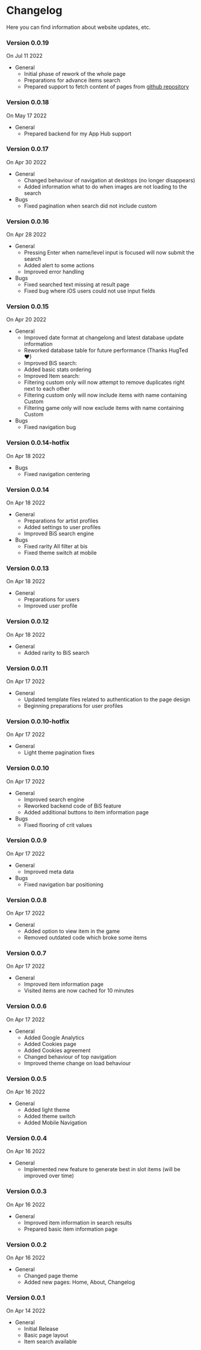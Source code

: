 # Changelog
Here you can find information about website updates, etc.

### Version 0.0.19
On Jul 11 2022
- General
  - Initial phase of rework of the whole page
  - Preparations for advance items search
  - Prepared support to fetch content of pages from <a href="[http://example.com/](https://github.com/ImY0mu/smmo-wiki)" target="_blank">github repository</a>

### Version 0.0.18 
On May 17 2022
- General
  - Prepared backend for my App Hub support

### Version 0.0.17
On Apr 30 2022
- General
  - Changed behaviour of navigation at desktops (no longer disappears)
  - Added information what to do when images are not loading to the search
- Bugs
  - Fixed pagination when search did not include custom
 
### Version 0.0.16
On Apr 28 2022
- General
  - Pressing Enter when name/level input is focused will now submit the search
  - Added alert to some actions
  - Improved error handling
- Bugs
  - Fixed searched text missing at result page
  - Fixed bug where iOS users could not use input fields
### Version 0.0.15
On Apr 20 2022
- General
  - Improved date format at changelong and latest database update information
  - Reworked database table for future performance (Thanks HugTed ♥)
  - Improved BiS search:
  - Added basic stats ordering
  - Improved Item search:
  - Filtering custom only will now attempt to remove duplicates right next to each other
  - Filtering custom only will now include items with name containing Custom
  - Filtering game only will now exclude items with name containing Custom
- Bugs
  - Fixed navigation bug
### Version 0.0.14-hotfix
On Apr 18 2022
- Bugs
  - Fixed navigation centering
### Version 0.0.14
On Apr 18 2022
- General
  - Preparations for artist profiles
  - Added settings to user profiles
  - Improved BiS search engine
- Bugs
  - Fixed rarity All filter at bis
  - Fixed theme switch at mobile
### Version 0.0.13
On Apr 18 2022
- General
  - Preparations for users
  - Improved user profile
### Version 0.0.12
On Apr 18 2022
- General
  - Added rarity to BiS search
### Version 0.0.11
On Apr 17 2022
- General
  - Updated template files related to authentication to the page design
  - Beginning preparations for user profiles
### Version 0.0.10-hotfix
On Apr 17 2022
- General
  - Light theme pagination fixes
### Version 0.0.10
On Apr 17 2022
- General
  - Improved search engine
  - Reworked backend code of BiS feature
  - Added additional buttons to item information page
- Bugs
  - Fixed flooring of crit values
### Version 0.0.9
On Apr 17 2022
- General
  - Improved meta data
- Bugs
  - Fixed navigation bar positioning
### Version 0.0.8
On Apr 17 2022
- General
  - Added option to view item in the game
  - Removed outdated code which broke some items
### Version 0.0.7
On Apr 17 2022
- General
  - Improved item information page
  - Visited items are now cached for 10 minutes
### Version 0.0.6
On Apr 17 2022
- General
  - Added Google Analytics
  - Added Cookies page
  - Added Cookies agreement
  - Changed behaviour of top navigation
  - Improved theme change on load behaviour
### Version 0.0.5
On Apr 16 2022
- General
  - Added light theme
  - Added theme switch
  - Added Mobile Navigation
### Version 0.0.4
On Apr 16 2022
- General
  - Implemented new feature to generate best in slot items (will be improved over time)
### Version 0.0.3
On Apr 16 2022
- General
  - Improved item information in search results
  - Prepared basic item information page
### Version 0.0.2
On Apr 16 2022
- General
  - Changed page theme
  - Added new pages: Home, About, Changelog
### Version 0.0.1
On Apr 14 2022
- General
  - Initial Release
  - Basic page layout
  - Item search available
